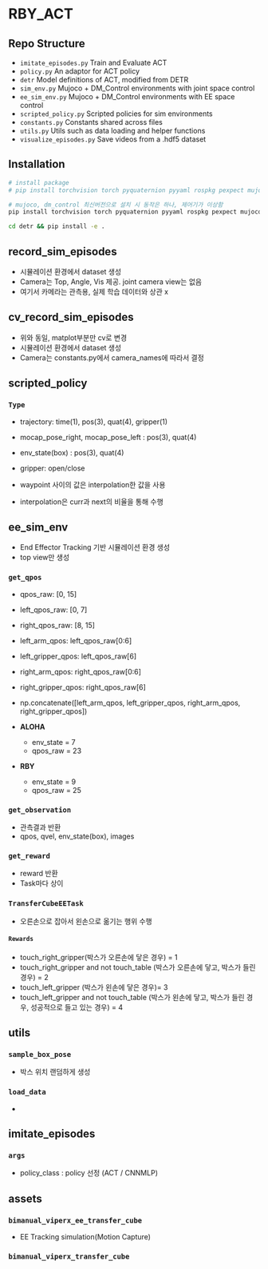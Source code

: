 # RBY_ACT

## Repo Structure
- ``imitate_episodes.py`` Train and Evaluate ACT
- ``policy.py`` An adaptor for ACT policy
- ``detr`` Model definitions of ACT, modified from DETR
- ``sim_env.py`` Mujoco + DM_Control environments with joint space control
- ``ee_sim_env.py`` Mujoco + DM_Control environments with EE space control
- ``scripted_policy.py`` Scripted policies for sim environments
- ``constants.py`` Constants shared across files
- ``utils.py`` Utils such as data loading and helper functions
- ``visualize_episodes.py`` Save videos from a .hdf5 dataset

## Installation
```bash
# install package
# pip install torchvision torch pyquaternion pyyaml rospkg pexpect mujoco==2.3.7 dm_control==1.0.14 opencv-python matplotlib einops packaging h5py ipython

# mujoco, dm_control 최신버전으로 설치 시 동작은 하나, 제어기가 이상함
pip install torchvision torch pyquaternion pyyaml rospkg pexpect mujoco dm_control opencv-python matplotlib einops packaging h5py ipython

cd detr && pip install -e .
```

## record_sim_episodes
* 시뮬레이션 환경에서 dataset 생성
* Camera는 Top, Angle, Vis 제공. joint camera view는 없음
* 여기서 카메라는 관측용, 실제 학습 데이터와 상관 x

## cv_record_sim_episodes
* 위와 동일, matplot부분만 cv로 변경
* 시뮬레이션 환경에서 dataset 생성
* Camera는 constants.py에서 camera_names에 따라서 결정

## scripted_policy
### ``Type``
* trajectory: time(1), pos(3), quat(4), gripper(1)
* mocap_pose_right, mocap_pose_left : pos(3), quat(4)
* env_state(box) : pos(3), quat(4)
* gripper: open/close

* waypoint 사이의 값은 interpolation한 값을 사용
* interpolation은 curr과 next의 비율을 통해 수행

## ee_sim_env
* End Effector Tracking 기반 시뮬레이션 환경 생성  
* top view만 생성
### ``get_qpos``
* qpos_raw: [0, 15]
* left_qpos_raw: [0, 7] 
* right_qpos_raw: [8, 15] 
* left_arm_qpos: left_qpos_raw[0:6]
* left_gripper_qpos: left_qpos_raw[6]
* right_arm_qpos: right_qpos_raw[0:6]
* right_gripper_qpos: right_qpos_raw[6]
* np.concatenate([left_arm_qpos, left_gripper_qpos, right_arm_qpos, right_gripper_qpos])

* **ALOHA**
    * env_state = 7
    * qpos_raw = 23

* **RBY**
    * env_state = 9
    * qpos_raw = 25

### ``get_observation``
* 관측결과 반환
* qpos, qvel, env_state(box), images

### ``get_reward``
* reward 반환
* Task마다 상이

### ``TransferCubeEETask``
* 오른손으로 잡아서 왼손으로 옮기는 행위 수행

#### ``Rewards``
* touch_right_gripper(박스가 오른손에 닿은 경우) = 1
* touch_right_gripper and not touch_table (박스가 오른손에 닿고, 박스가 들린 경우) = 2
* touch_left_gripper (박스가 왼손에 닿은 경우)= 3
* touch_left_gripper and not touch_table (박스가 왼손에 닿고, 박스가 들린 경우, 성공적으로 들고 있는 경우) = 4

## utils
### ``sample_box_pose``
* 박스 위치 랜덤하게 생성

### ``load_data``
* 

## imitate_episodes
### ``args``
* policy_class : policy 선정 (ACT / CNNMLP) 

## assets
### ``bimanual_viperx_ee_transfer_cube``
* EE Tracking simulation(Motion Capture)

### ``bimanual_viperx_transfer_cube``